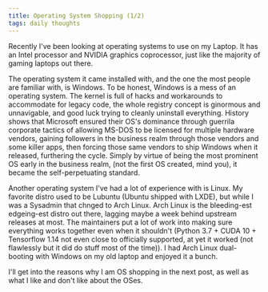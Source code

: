```yaml
---
title: Operating System Shopping (1/2)
tags: daily thoughts
---
```


Recently I've been looking at operating systems to use on my Laptop. It has an Intel processor and NVIDIA graphics coprocessor, just like the majority of gaming laptops out there.

The operating system it came installed with, and the one the most people are familiar with, is Windows. To be honest, Windows is a mess of an operating system. The kernel is full of hacks and workarounds to accommodate for legacy code, the whole registry concept is ginormous and unnavigable, and good luck trying to cleanly uninstall everything. History shows that Microsoft ensured their OS's dominance through guerrila corporate tactics of allowing MS-DOS to be licensed for multiple hardware vendors, gaining followers in the business realm through those vendors and some killer apps, then forcing those same vendors to ship Windows when it released, furthering the cycle. Simply by virtue of being the most prominent OS early in the business realm, (not the first OS created, mind you), it became the self-perpetuating standard.

Another operating system I've had a lot of experience with is Linux. My favorite distro used to be Lubuntu (Ubuntu shipped with LXDE), but while I was a Sysadmin that chnged to Arch Linux. Arch Linux is the bleeding-est edgeing-est distro out there, lagging maybe a week behind upstream releases at most. The maintainers put a lot of work into making sure everything works together even when it shouldn't (Python 3.7 + CUDA 10 + Tensorflow 1.14 not even close to officially supported, at yet it worked (not flawlessly but it did do stuff most of the time)). I had Arch Linux dual-booting with Windows on my old laptop and enjoyed it a bunch.

I'll get into the reasons why I am OS shopping in the next post, as well as what I like and don't like about the OSes.
